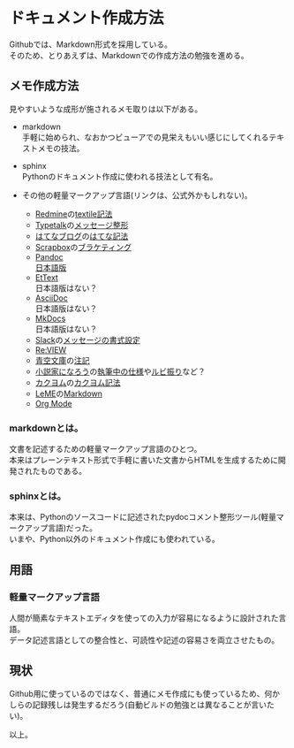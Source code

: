 # ドキュメント作成方法
Githubでは、Markdown形式を採用している。  
そのため、とりあえずは、Markdownでの作成方法の勉強を進める。  

## メモ作成方法
見やすいような成形が施されるメモ取りは以下がある。  

* markdown  
手軽に始められ、なおかつビューアでの見栄えもいい感じにしてくれるテキストメモの技法。  
* sphinx  
Pythonのドキュメント作成に使われる技法として有名。  

* その他の軽量マークアップ言語(リンクは、公式外かもしれない)。
  * [Redmine](https://redmine.jp)の[textile記法](https://redmine.jp/tech_note/textile/)  
  * [Typetalk](https://www.typetalk.com/ja/)の[メッセージ整形](https://support.typetalk.com/hc/ja/articles/212900337-メッセージを整形する)  
  * [はてなブログ](https://hatenablog.com)の[はてな記法](https://help.hatenablog.com/entry/text-hatena-list)  
  * [Scrapbox](https://scrapbox.io/product)の[ブラケティング](https://scrapbox.io/help-jp/ブラケティング)  
  * [Pandoc](https://pandoc.org)  
    [日本語版](https://pandoc-doc-ja.readthedocs.io/ja/latest/users-guide.html)  
  * [EtText](http://ettext.taint.org)  
    日本語版はない？  
  * [AsciiDoc](https://asciidoc.org)  
    日本語版はない？  
  * [MkDocs](https://www.mkdocs.org)  
    日本語版はない？  
  * [Slack](https://slack.com)の[メッセージの書式設定](https://slack.com/intl/ja-jp/help/articles/202288908-メッセージの書式設定)  
  * [Re:VIEW](https://reviewml.org/ja/)  
  * [青空文庫](https://www.aozora.gr.jp)の[注記](https://www.aozora.gr.jp/annotation/)  
  * [小説家になろう](https://syosetu.com)の[執筆中の仕様](https://syosetu.com/man/sippitu/)や[ルビ振り](https://syosetu.com/man/ruby/)など？  
  * [カクヨム](https://kakuyomu.jp)の[カクヨム記法](https://kakuyomu.jp/help/entry/notation)  
  * [LeME](https://leme.style)の[Markdown](https://leme.style/making-guide/point-markdown/)  
  * [Org Mode](https://www.orgmode.org/ja/index.html)  


### markdownとは。
文書を記述するための軽量マークアップ言語のひとつ。  
本来はプレーンテキスト形式で手軽に書いた文書からHTMLを生成するために開発されたものである。  


### sphinxとは。
本来は、Pythonのソースコードに記述されたpydocコメント整形ツール(軽量マークアップ言語)だった。  
いまや、Python以外のドキュメント作成にも使われている。  


## 用語
### 軽量マークアップ言語
人間が簡素なテキストエディタを使っての入力が容易になるように設計された言語。  
データ記述言語としての整合性と、可読性や記述の容易さを両立させたもの。  


## 現状
Github用に使っているのではなく、普通にメモ作成にも使っているため、何かしらの記録残しは発生するだろう(自動ビルドの勉強とは異なることが言いたい)。  

以上。
